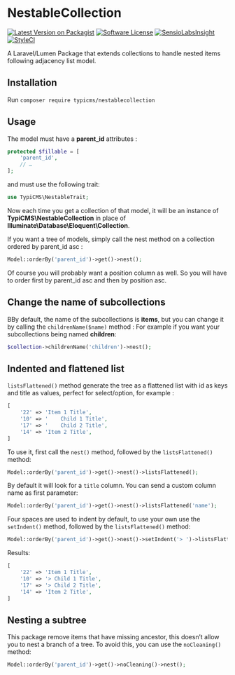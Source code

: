 # NestableCollection

[![Latest Version on Packagist](https://img.shields.io/packagist/v/typicms/nestablecollection.svg?style=flat-square)](https://packagist.org/packages/typicms/nestablecollection)
[![Software License](https://img.shields.io/badge/license-MIT-brightgreen.svg?style=flat-square)](LICENSE.md)
[![SensioLabsInsight](https://insight.sensiolabs.com/projects/8dc349b4-951d-4098-af3a-c2911937a901/mini.png)](https://insight.sensiolabs.com/projects/8dc349b4-951d-4098-af3a-c2911937a901)
[![StyleCI](https://styleci.io/repos/30971812/shield)](https://styleci.io/repos/30971812)

A Laravel/Lumen Package that extends collections to handle nested items following adjacency list model.

## Installation
Run ```composer require typicms/nestablecollection```

## Usage
The model must have a **parent_id** attributes :

```php
protected $fillable = [
    'parent_id',
    // …
];
```

and must use the following trait:

```php
use TypiCMS\NestableTrait;
```

Now each time you get a collection of that model, it will be an instance of **TypiCMS\NestableCollection** in place of **Illuminate\Database\Eloquent\Collection**.

If you want a tree of models, simply call the nest method on a collection ordered by parent_id asc :

```php
Model::orderBy('parent_id')->get()->nest();
```

Of course you will probably want a position column as well. So you will have to order first by parent_id asc and then by position asc.

## Change the name of subcollections

BBy default, the name of the subcollections is **items**, but you can change it by calling the ```childrenName($name)``` method :
For example if you want your subcollections being named **children**:

```php
$collection->childrenName('children')->nest();
```

## Indented and flattened list

```listsFlattened()``` method generate the tree as a flattened list with id as keys and title as values, perfect for select/option, for example :

```php
[
    '22' => 'Item 1 Title',
    '10' => '    Child 1 Title',
    '17' => '    Child 2 Title',
    '14' => 'Item 2 Title',
]
```

To use it, first call the `nest()` method, followed by the `listsFlattened()` method:

```php
Model::orderBy('parent_id')->get()->nest()->listsFlattened();
```

By default it will look for a `title` column. You can send a custom column name as first parameter:

```php
Model::orderBy('parent_id')->get()->nest()->listsFlattened('name');
```

Four spaces are used to indent by default, to use your own use the `setIndent()` method, followed by the `listsFlattened()` method:

```php
Model::orderBy('parent_id')->get()->nest()->setIndent('> ')->listsFlattened();
```

Results:

```php
[
    '22' => 'Item 1 Title',
    '10' => '> Child 1 Title',
    '17' => '> Child 2 Title',
    '14' => 'Item 2 Title',
]
```

## Nesting a subtree

This package remove items that have missing ancestor, this doesn’t allow you to nest a branch of a tree.
To avoid this, you can use the ```noCleaning()``` method:

```php
Model::orderBy('parent_id')->get()->noCleaning()->nest();
```

